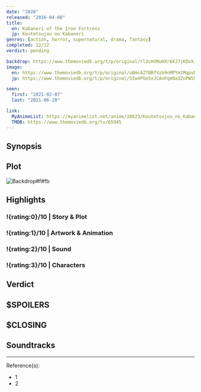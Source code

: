 ```yaml
---
date: "2020"
released: "2016-04-08"
title:
  en: Kabaneri of the Iron Fortress
  jp: Koutetsujou no Kabaneri
genres: [action, horror, supernatural, drama, fantasy]
completed: 12/12
verdict: pending

backdrop: https://www.themoviedb.org/t/p/original/rl3cHVMuHXr6XJ7jKDoXJamoqPI.jpg
image:
  en: https://www.themoviedb.org/t/p/original/uBmcAZ7BRfVzb9nMPYm1MqpvNme.jpg
  jp: https://www.themoviedb.org/t/p/original/5Iw4PGoSxJCAoFqmOa3ZnPWS5jY.jpg

seen:
  first: "2021-02-07"
  last: "2021-06-20"

link:
  MyAnimeList: https://myanimelist.net/anime/28623/Koutetsujou_no_Kabaneri
  TMDB: https://www.themoviedb.org/tv/65945
---
```



## Synopsis

## Plot

![Backdrop#f#fb](https://www.themoviedb.org/t/p/original/9ydGmGHe6OHoMMtFoIFSWhuSrHz.jpg "Source: TMDB")

## Highlights

### !{rating:0}/10 | Story & Plot

### !{rating:1}/10 | Artwork & Animation

### !{rating:2}/10 | Sound

### !{rating:3}/10 | Characters

## Verdict

## $SPOILERS

## $CLOSING

## Soundtracks

***
Reference(s):

- 1
- 2
